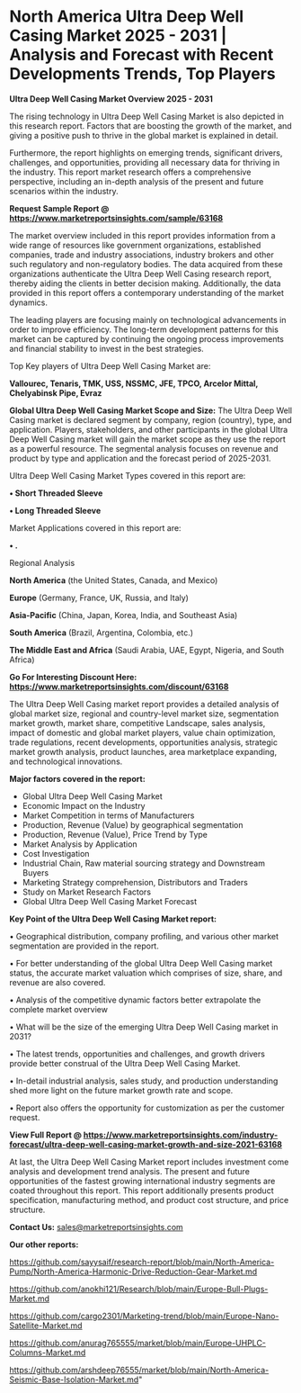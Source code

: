 # North America Ultra Deep Well Casing Market 2025 - 2031 | Analysis and Forecast with Recent Developments Trends, Top Players

<Strong> Ultra Deep Well Casing Market Overview 2025 - 2031</strong>

The rising technology in Ultra Deep Well Casing Market is also depicted in this research report. Factors that are boosting the growth of the market, and giving a positive push to thrive in the global market is explained in detail.

Furthermore, the report highlights on emerging trends, significant drivers, challenges, and opportunities, providing all necessary data for thriving in the industry. This report market research offers a comprehensive perspective, including an in-depth analysis of the present and future scenarios within the industry.

<strong>Request Sample Report @ <a href=https://www.marketreportsinsights.com/sample/63168>https://www.marketreportsinsights.com/sample/63168</a></strong>

The market overview included in this report provides information from a wide range of resources like government organizations, established companies, trade and industry associations, industry brokers and other such regulatory and non-regulatory bodies. The data acquired from these organizations authenticate the Ultra Deep Well Casing research report, thereby aiding the clients in better decision making. Additionally, the data provided in this report offers a contemporary understanding of the market dynamics.

The leading players are focusing mainly on technological advancements in order to improve efficiency. The long-term development patterns for this market can be captured by continuing the ongoing process improvements and financial stability to invest in the best strategies.

Top Key players of Ultra Deep Well Casing Market are:

<strong>Vallourec, Tenaris, TMK, USS, NSSMC, JFE, TPCO, Arcelor Mittal, Chelyabinsk Pipe, Evraz</strong>

<strong><b>Global Ultra Deep Well Casing Market Scope and Size:</b></strong>
The Ultra Deep Well Casing market is declared segment by company, region (country), type, and application. Players, stakeholders, and other participants in the global Ultra Deep Well Casing market will gain the market scope as they use the report as a powerful resource. The segmental analysis focuses on revenue and product by type and application and the forecast period of 2025-2031.

Ultra Deep Well Casing Market Types covered in this report are:

<strong>• Short Threaded Sleeve

• Long Threaded Sleeve</strong>

Market Applications covered in this report are:

<strong>• .</strong> 

Regional Analysis

<strong>North America</strong> (the United States, Canada, and Mexico)

<strong>Europe</strong> (Germany, France, UK, Russia, and Italy)

<strong>Asia-Pacific</strong> (China, Japan, Korea, India, and Southeast Asia)

<strong>South America</strong> (Brazil, Argentina, Colombia, etc.)

<strong>The Middle East and Africa</strong> (Saudi Arabia, UAE, Egypt, Nigeria, and South Africa)

<strong>Go For Interesting Discount Here: <a href=https://www.marketreportsinsights.com/discount/63168>https://www.marketreportsinsights.com/discount/63168</a></strong>

The Ultra Deep Well Casing market report provides a detailed analysis of global market size, regional and country-level market size, segmentation market growth, market share, competitive Landscape, sales analysis, impact of domestic and global market players, value chain optimization, trade regulations, recent developments, opportunities analysis, strategic market growth analysis, product launches, area marketplace expanding, and technological innovations.

<strong><b>Major factors covered in the report:</b></strong>
<ul>
  <li>Global Ultra Deep Well Casing Market </li>
  <li>Economic Impact on the Industry</li>
  <li>Market Competition in terms of Manufacturers</li>
  <li>Production, Revenue (Value) by geographical segmentation</li>
  <li>Production, Revenue (Value), Price Trend by Type</li>
  <li>Market Analysis by Application</li>
  <li>Cost Investigation</li>
  <li>Industrial Chain, Raw material sourcing strategy and Downstream Buyers</li>
  <li>Marketing Strategy comprehension, Distributors and Traders</li>
  <li>Study on Market Research Factors</li>
  <li>Global Ultra Deep Well Casing Market Forecast</li>
</ul>

<strong><b>Key Point of the Ultra Deep Well Casing Market report:</b></strong>

• Geographical distribution, company profiling, and various other market segmentation are provided in the report.

• For better understanding of the global Ultra Deep Well Casing market status, the accurate market valuation which comprises of size, share, and revenue are also covered.

• Analysis of the competitive dynamic factors better extrapolate the complete market overview

• What will be the size of the emerging Ultra Deep Well Casing market in 2031?

• The latest trends, opportunities and challenges, and growth drivers provide better construal of the Ultra Deep Well Casing Market.

• In-detail industrial analysis, sales study, and production understanding shed more light on the future market growth rate and scope.

• Report also offers the opportunity for customization as per the customer request.

<strong><b>View Full Report @ <a href=https://www.marketreportsinsights.com/industry-forecast/ultra-deep-well-casing-market-growth-and-size-2021-63168>https://www.marketreportsinsights.com/industry-forecast/ultra-deep-well-casing-market-growth-and-size-2021-63168</a></b></strong>


At last, the Ultra Deep Well Casing Market report includes investment come analysis and development trend analysis. The present and future opportunities of the fastest growing international industry segments are coated throughout this report. This report additionally presents product specification, manufacturing method, and product cost structure, and price structure.

<strong>Contact Us:</strong>
sales@marketreportsinsights.com

<strong>Our other reports:</strong>

<a href=https://github.com/sayysaif/research-report/blob/main/North-America-Pump/North-America-Harmonic-Drive-Reduction-Gear-Market.md>https://github.com/sayysaif/research-report/blob/main/North-America-Pump/North-America-Harmonic-Drive-Reduction-Gear-Market.md</a>

<a href=https://github.com/anokhi121/Research/blob/main/Europe-Bull-Plugs-Market.md>https://github.com/anokhi121/Research/blob/main/Europe-Bull-Plugs-Market.md</a>

<a href=https://github.com/cargo2301/Marketing-trend/blob/main/Europe-Nano-Satellite-Market.md>https://github.com/cargo2301/Marketing-trend/blob/main/Europe-Nano-Satellite-Market.md</a>

<a href=https://github.com/anurag765555/market/blob/main/Europe-UHPLC-Columns-Market.md>https://github.com/anurag765555/market/blob/main/Europe-UHPLC-Columns-Market.md</a>

<a href=https://github.com/arshdeep76555/market/blob/main/North-America-Seismic-Base-Isolation-Market.md>https://github.com/arshdeep76555/market/blob/main/North-America-Seismic-Base-Isolation-Market.md</a>"

